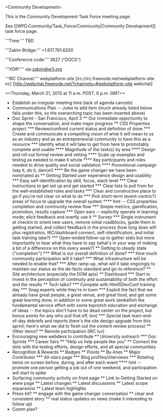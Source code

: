 =Community Development=

This is the Community Development Task Force meeting page.

See [[WPD:Community/Task_Force/Community|Community Development]] task force page.

'''Time:''' TBD 

'''Zakim Bridge:''' +1.617.761.6200

'''Conference code:''' 3627 ("DOCS") 

'''VOIP:'''  sip:zakim@w3.org

'''IRC Channel:''' webplatform-site
[irc://irc.freenode.net/webplatform-site irc]
[http://webchat.freenode.net/?channels=#webplatform-site webchat]

==Thursday, March 21, 2013 at 11 a.m. PDST, 6 p.m. GMT==

* Establish an irregular meeting time (lack of agenda cancels)
* Communications Plan -- Julee to add item (much already listed below falls under this, so the overarching topic has been inserted above)
* Doc Sprint - San Francisco, April 3
** Our immediate opportunity to shape the conversation, and make major progress
** CSS Properties project
*** Review/confront current status and definition of done
*** Create and communicate a compelling vision of what it will mean to us as an industry and as an entrepreneurial community to have this as a resource
*** Identify what it will take to get from here to promotably complete and usable
**** Magnitude of the task(s) by area
**** Design and roll out formal review and vetting
**** Scale up examples and testing as needed to make it whole
**** Key participants and roles needed to drive quality and social validation
**** Promotional campaign (say it, do it, dance!)
**** Be the game changer we have been nominated as
** Getting Started user experience design and usability
*** Easy self-identification by skill, focus, stack level
*** Clear instructions to get set up and get started
*** Clear lists to pull from for the well-established roles and tasks
*** Clear and constructive place to go if you're not clear on what to do
*** Pick short-term (event-centric?) areas of focus to upgrade the overall system
**** hint -- CSS properties completion and community review flow
*** Simple metrics, gamification, promotion, results capture
*** Open ears -- explicitly operate in learning mode; elicit feedback and overtly use it
** Survey
*** Single instrument at checkin to orient new users, remove initial roadblocks, guide them in getting started, and collect feedback in the process (how long does wifi plus registration, IRC/dashboard connect, self-identification, and initial task training take?)
*** Open-ended follow-up to gather stats but more importantly to hear what they have to say (what's in your way of making a bit of a difference on this every week?)
** Getting to steady state ("completion"}
*** What is our overall definition of done?
*** How much community participation will it take?
*** What infrastructure will be needed to enable that?
*** After ramp-up, what will it take ongoingly to maintain our status as the de-facto standard and go-to reference?
** Site architecture (especially the DOM apis)
** Dashboard
*** Start to invest in the perception of continuity and sustainability of both the effort and the results
** Tech talks?
*** Compete with Html5DevConf training day
*** Snag experts while they're in town
*** Exploit the fact that we already have great people, a great venue, and great food, and get some great learning done, in addition to some great work (embellish the fundamental service effort with some topnotch education and exchange of ideas -- the topics don't have to be dead center on the project, but bonus points for any who pull that off, too)
*** Special task team end-of-day debriefs and reports (here's the site design upgrade from this sprint; here's what we did to flesh out the content review process)
** Other items?
** Remote participation (IRC luv)
* Encouraging new webdevs to contribute
** University outreach
*** Doc Sprints
*** Career fairs
** "Help us help people like you"
** Connect the dots with the testing efforts, design efforts, and all special communities
* Recognition & Rewards
** Badges
** Points
** By-lines
** Major Contributor 
*** All-stars page
*** Blog profiles/interviews 
*** Rotating items on screen before, during, and after each event
**** hint -- promote one person getting a job out of one weekend, and participation will start to spike
* Surfacing community activity on front page
** Link to Getting Started on www page
** Latest changes
** Latest discussions
** Latest scope expansions
** Latest team highlights
* Press kit?
** engage with the game changer conversation
** clear and consistent story
** real status updates on news (make it interesting to follow up)
* Comm plan?
